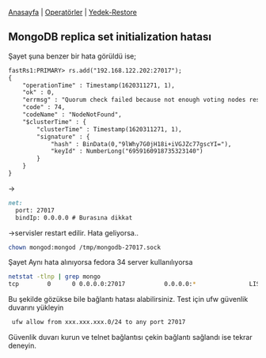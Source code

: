 
[Anasayfa](index.md) | [Operatörler](op.md) | [Yedek-Restore](backup.md)



## MongoDB replica set initialization hatası
Şayet şuna benzer bir hata görüldü ise;

```markdown
fastRs1:PRIMARY> rs.add("192.168.122.202:27017");
{
	"operationTime" : Timestamp(1620311271, 1),
	"ok" : 0,
	"errmsg" : "Quorum check failed because not enough voting nodes responded; required 2 but only the following 1 voting nodes responded: 192.168.122.200:27017; the following nodes did not respond affirmatively: 192.168.122.202:27017 failed with Error connecting to 192.168.122.202:27017 :: caused by :: No route to host",
	"code" : 74,
	"codeName" : "NodeNotFound",
	"$clusterTime" : {
		"clusterTime" : Timestamp(1620311271, 1),
		"signature" : {
			"hash" : BinData(0,"9lWhy7G0jH18i+iVGJZc77gscYI="),
			"keyId" : NumberLong("6959160918735323140")
		}
	}
}

```
-> 

```md
net:
  port: 27017
  bindIp: 0.0.0.0 # Burasına dikkat
```

->servisler restart edilir. Hata geliyorsa..
```sh
chown mongod:mongod /tmp/mongodb-27017.sock 
```
Şayet Aynı hata alınıyorsa fedora 34 server kullanılıyorsa
```sh
netstat -tlnp | grep mongo
tcp        0      0 0.0.0.0:27017           0.0.0.0:*               LISTEN      2120/mongod   
```
Bu şekilde gözükse bile bağlantı hatası alabilirsiniz. Test için ufw güvenlik duvarını yükleyin
```sh
 ufw allow from xxx.xxx.xxx.0/24 to any port 27017
 ```
 Güvenlik duvarı kurun ve telnet bağlantısı çekin bağlantı sağlandı ise tekrar deneyin.



